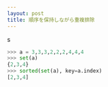 ```yaml
---
layout: post
title: 順序を保持しながら重複排除
---
```


s
```python
>>> a = 3,3,3,2,2,2,4,4,4
>>> set(a)
{2,3,4}
>>> sorted(set(a), key=a.index)
[2,3,4]
```
